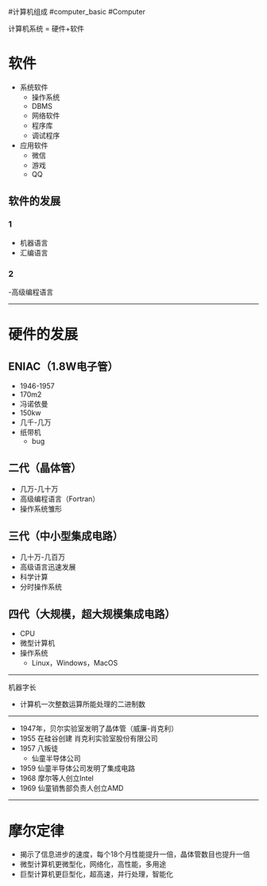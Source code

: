 #计算机组成 #computer_basic #Computer 

计算机系统 = 硬件+软件
# 软件
- 系统软件
	- 操作系统
	- DBMS
	- 网络软件
	- 程序库
	- 调试程序
- 应用软件
	- 微信
	- 游戏
	- QQ
## 软件的发展
### 1 
- 机器语言
- 汇编语言
### 2
-高级编程语言

---
# 硬件的发展
## ENIAC（1.8W电子管）
- 1946-1957
- 170m2
- 冯诺依曼
- 150kw
- 几千-几万
- 纸带机
	- bug
## 二代（晶体管）
- 几万-几十万
- 高级编程语言（Fortran）
- 操作系统雏形
## 三代（中小型集成电路）
- 几十万-几百万
- 高级语言迅速发展
- 科学计算
- 分时操作系统
## 四代（大规模，超大规模集成电路）
- CPU
- 微型计算机
- 操作系统
	- Linux，Windows，MacOS
---
机器字长
- 计算机一次整数运算所能处理的二进制数
---
- 1947年，贝尔实验室发明了晶体管（威廉-肖克利）
- 1955 在硅谷创建 肖克利实验室股份有限公司
- 1957 八叛徒
	- 仙童半导体公司
- 1959 仙童半导体公司发明了集成电路
- 1968 摩尔等人创立Intel
- 1969 仙童销售部负责人创立AMD
---
# 摩尔定律
- 揭示了信息进步的速度，每个18个月性能提升一倍，晶体管数目也提升一倍
- 微型计算机更微型化，网络化，高性能，多用途
- 巨型计算机更巨型化，超高速，并行处理，智能化